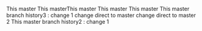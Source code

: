 This master
This masterThis master
This master
This master
This master
branch history3 : change 1
change direct to master
change direct to master 2
This master
branch history2 : change 1

